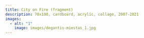 ```yaml
---
title: City on Fire (fragment)
description: 70x100, cardboard, acrylic, collage, 2007-2021
images:
  - alt: "1"
    image: images/degantis-miestas_1.jpg
---
```

